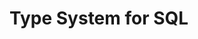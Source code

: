 # Type System for SQL

<!-- TODO: elaborate -->
<!-- TODO: see inspiration from TypeScript PRO? -->

<!-- NB: this document can be used as the educational printout for user test -->